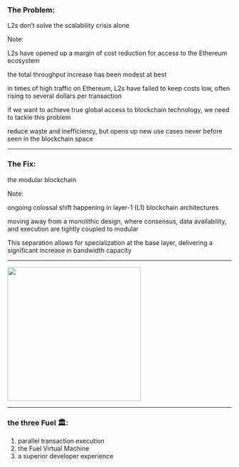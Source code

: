 ### The Problem:
L2s don’t solve the scalability crisis alone

Note:

L2s have opened up a margin of cost reduction for access to the Ethereum ecosystem

the total throughput increase has been modest at best

in times of high traffic on Ethereum, L2s have failed to keep costs low, often rising to several dollars per transaction

if we want to achieve true global access to blockchain technology, we need to tackle this problem

reduce waste and inefficiency, but opens up new use cases never before seen in the blockchain space

---

### The Fix:
the modular blockchain

Note:

ongoing colossal shift happening in layer-1 (L1) blockchain architectures

moving away from a monolithic design, where consensus, data availability, and execution are tightly coupled to modular

This separation allows for specialization at the base layer, delivering a significant increase in bandwidth capacity

---

<img src="./images/modular.png" height=300px/>

---

### the three Fuel 🏛️:
<ol class="size">
    <li>parallel transaction execution</li>
    <li>the Fuel Virtual Machine</li>
    <li>a superior developer experience</li>
</ol> 
